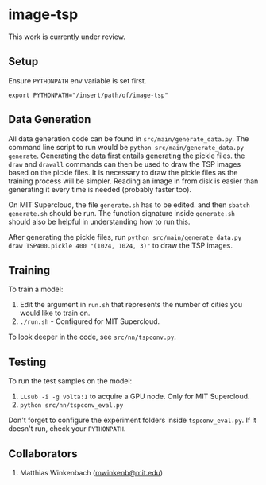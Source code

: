 # image-tsp

This work is currently under review.

## Setup
Ensure `PYTHONPATH` env variable is set first.

`export PYTHONPATH="/insert/path/of/image-tsp"`

## Data Generation
All data generation code can be found in `src/main/generate_data.py`. The command line script to run would be `python src/main/generate_data.py generate`. Generating the data first entails generating the pickle files. the `draw` and `drawall` commands can then be used to draw the TSP images based on the pickle files. It is necessary to draw the pickle files as the training process will be simpler. Reading an image in from disk is easier than generating it every time is needed (probably faster too).

On MIT Supercloud, the file `generate.sh` has to be edited. and then `sbatch generate.sh` should be run. The function signature inside `generate.sh` should also be helpful in understanding how to run this.

After generating the pickle files, run
`python src/main/generate_data.py draw TSP400.pickle 400 "(1024, 1024, 3)"`
to draw the TSP images.

## Training
To train a model:
1. Edit the argument in `run.sh` that represents the number of cities you would like to train on.
2. `./run.sh` - Configured for MIT Supercloud.

To look deeper in the code, see `src/nn/tspconv.py`.

## Testing
To run the test samples on the model:
1. `LLsub -i -g volta:1` to acquire a GPU node. Only for MIT Supercloud.
2. `python src/nn/tspconv_eval.py`

Don't forget to configure the experiment folders inside `tspconv_eval.py`. If it doesn't run, check your `PYTHONPATH`.

## Collaborators
1. Matthias Winkenbach (mwinkenb@mit.edu)


